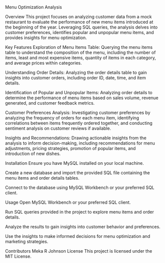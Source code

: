 Menu Optimization Analysis

Overview
This project focuses on analyzing customer data from a mock restaurant to evaluate the performance of new menu items introduced at the beginning of the year. Leveraging SQL queries, the analysis delves into customer preferences, identifies popular and unpopular menu items, and provides insights for menu optimization.

Key Features
Exploration of Menu Items Table: Querying the menu items table to understand the composition of the menu, including the number of items, least and most expensive items, quantity of items in each category, and average prices within categories.

Understanding Order Details: Analyzing the order details table to gain insights into customer orders, including order ID, date, time, and item details.

Identification of Popular and Unpopular Items: Analyzing order details to determine the performance of menu items based on sales volume, revenue generated, and customer feedback metrics.

Customer Preferences Analysis: Investigating customer preferences by analyzing the frequency of orders for each menu item, identifying correlations between items frequently ordered together, and conducting sentiment analysis on customer reviews if available.

Insights and Recommendations: Drawing actionable insights from the analysis to inform decision-making, including recommendations for menu adjustments, pricing strategies, promotion of popular items, and introduction of new dishes.

Installation
Ensure you have MySQL installed on your local machine.

Create a new database and import the provided SQL file containing the menu items and order details tables.

Connect to the database using MySQL Workbench or your preferred SQL client.

Usage
Open MySQL Workbench or your preferred SQL client.

Run SQL queries provided in the project to explore menu items and order details.

Analyze the results to gain insights into customer behavior and preferences.

Use the insights to make informed decisions for menu optimization and marketing strategies.

Contributors
Meka R Johnson
License
This project is licensed under the MIT License.
